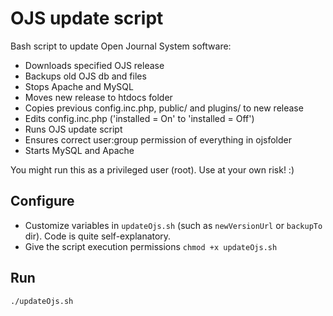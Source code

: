 # OJS update script

Bash script to update Open Journal System software:

- Downloads specified OJS release
- Backups old OJS db and files
- Stops Apache and MySQL
- Moves new release to htdocs folder
- Copies previous config.inc.php, public/ and plugins/ to new release
- Edits config.inc.php ('installed = On' to 'installed = Off')
- Runs OJS update script
- Ensures correct user:group permission of everything in ojsfolder
- Starts MySQL and Apache

You might run this as a privileged user (root). Use at your own risk! :)

## Configure
- Customize variables in `updateOjs.sh` (such as `newVersionUrl` or `backupTo` dir). Code is quite self-explanatory.
- Give the script execution permissions `chmod +x updateOjs.sh`

## Run
```./updateOjs.sh```